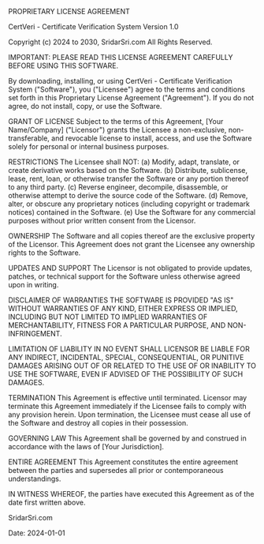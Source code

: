 PROPRIETARY LICENSE AGREEMENT

CertVeri - Certificate Verification System
Version 1.0

Copyright (c) 2024 to 2030, SridarSri.com
All Rights Reserved.

IMPORTANT: PLEASE READ THIS LICENSE AGREEMENT CAREFULLY BEFORE USING THIS SOFTWARE.

By downloading, installing, or using CertVeri - Certificate Verification System ("Software"), you ("Licensee") agree to the terms and conditions set forth in this Proprietary License Agreement ("Agreement"). If you do not agree, do not install, copy, or use the Software.

GRANT OF LICENSE
Subject to the terms of this Agreement, [Your Name/Company] ("Licensor") grants the Licensee a non-exclusive, non-transferable, and revocable license to install, access, and use the Software solely for personal or internal business purposes.

RESTRICTIONS
The Licensee shall NOT:
(a) Modify, adapt, translate, or create derivative works based on the Software.
(b) Distribute, sublicense, lease, rent, loan, or otherwise transfer the Software or any portion thereof to any third party.
(c) Reverse engineer, decompile, disassemble, or otherwise attempt to derive the source code of the Software.
(d) Remove, alter, or obscure any proprietary notices (including copyright or trademark notices) contained in the Software.
(e) Use the Software for any commercial purposes without prior written consent from the Licensor.

OWNERSHIP
The Software and all copies thereof are the exclusive property of the Licensor. This Agreement does not grant the Licensee any ownership rights to the Software.

UPDATES AND SUPPORT
The Licensor is not obligated to provide updates, patches, or technical support for the Software unless otherwise agreed upon in writing.

DISCLAIMER OF WARRANTIES
THE SOFTWARE IS PROVIDED "AS IS" WITHOUT WARRANTIES OF ANY KIND, EITHER EXPRESS OR IMPLIED, INCLUDING BUT NOT LIMITED TO IMPLIED WARRANTIES OF MERCHANTABILITY, FITNESS FOR A PARTICULAR PURPOSE, AND NON-INFRINGEMENT.

LIMITATION OF LIABILITY
IN NO EVENT SHALL LICENSOR BE LIABLE FOR ANY INDIRECT, INCIDENTAL, SPECIAL, CONSEQUENTIAL, OR PUNITIVE DAMAGES ARISING OUT OF OR RELATED TO THE USE OF OR INABILITY TO USE THE SOFTWARE, EVEN IF ADVISED OF THE POSSIBILITY OF SUCH DAMAGES.

TERMINATION
This Agreement is effective until terminated. Licensor may terminate this Agreement immediately if the Licensee fails to comply with any provision herein. Upon termination, the Licensee must cease all use of the Software and destroy all copies in their possession.

GOVERNING LAW
This Agreement shall be governed by and construed in accordance with the laws of [Your Jurisdiction].

ENTIRE AGREEMENT
This Agreement constitutes the entire agreement between the parties and supersedes all prior or contemporaneous understandings.

IN WITNESS WHEREOF, the parties have executed this Agreement as of the date first written above.

SridarSri.com


Date: 2024-01-01